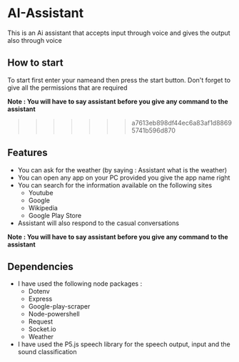 # AI-Assistant
This is an Ai assistant that accepts input through voice and gives the output also through voice

## How to start
To start first enter your nameand then press the start button. Don't forget to give all the permissions that are required

**Note : You will have to say assistant before you give any command to the assistant**
>>>>>>> a7613eb898df44ec6a83af1d88695741b596d870

## Features
* You can ask for the weather (by saying : Assistant what is the weather) 
* You can open any app on your PC provided you give the app name right
* You can search for the information available on the following sites
	* Youtube
	* Google
	* Wikipedia
	* Google Play Store
* Assistant will also respond to the casual conversations

**Note : You will have to say assistant before you give any command to the assistant**

## Dependencies
* I have used the following node packages :
	* Dotenv
	* Express
	* Google-play-scraper
	* Node-powershell
	* Request
	* Socket.io
	* Weather
* I have used the P5.js speech library for the speech output, input and the sound classification

